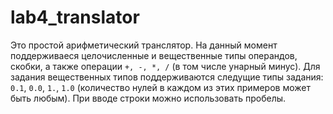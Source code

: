 # lab4_translator
Это простой арифметический транслятор.
На данный момент поддерживаеся целочисленные и вещественные типы операндов, скобки,
а также операции `+, -, *, /` (в том числе унарный минус).
Для задания вещественных типов поддерживаются
следущие типы задания: `0.1`, `0.0`, `1.`, `1.0`
(количество нулей в каждом из этих примеров может быть любым).
При вводе строки можно использовать пробелы.
